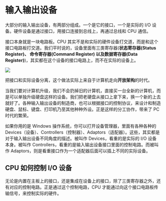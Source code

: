 # 输入输出设备

大部分的输入输出设备，有两部分组成。一个是它的接口，一个是实际的 I/O 设备。硬件设备是通过接口，用接口连接到总线上，再通过总线和 CPU 通信。

接口本身就是一块电路板。CPU 其实不是和实际的硬件设备打交道，而是和这个接口电路板打交道。我们平时说的，设备里面有三类寄存器(**状态寄存器(Status Register)、 命令寄存器(Command Register) 以及数据寄存器(Data Register)**)，其实都在这个设备的接口电路上，而不在实际的设备上。

![](https://tva1.sinaimg.cn/large/006tNbRwgy1gb5941v024j30ln0fxdgw.jpg)

把接口和实际设备分离，这个做法实际上来自于计算机走向**开放架构**的时代。

当我们要对计算机升级，我们不会扔掉旧的计算机，直接买一台全新的计算机，而是可以单独升级硬盘这样的设备。我们把老硬盘从接口上拿下来，换一个新的上去就好了。各种输入输出设备的制造商，也可以根据接口的控制协议，来设计和制造硬盘、鼠标、键盘、打印机乃至其他种种外设。正是这样的分工协作，带来了 PC 时代的繁荣。

如果你用的是 Windows 操作系统，你可以打开设备管理器，里面有各种各种的 Devices（设备）、Controllers（控制器）、Adaptors（适配器）。这些，其实都是对于输入输出设备不同角度的描述。被叫作 Devices，看重的是实际的 I/O 设备本身。被叫作 Controllers，看重的是输入输出设备接口里面的控制电路。而被叫作 Adaptors，则是看重接口作为一个适配器后面可以插上不同的实际设备。

## CPU 如何控制 I/O 设备

无论是内置在主板上的接口，还是集成在设备上的接口，除了三类寄存器之外，还有对应的控制电路。正是通过这个控制电路，CPU 才能通过向这个接口电路板传输信号，来控制实际的硬件。


